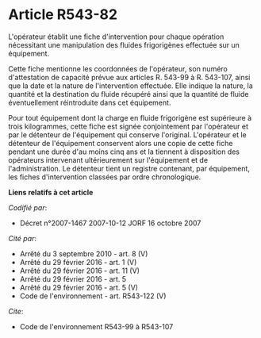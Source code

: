 # Article R543-82

L'opérateur établit une fiche d'intervention pour chaque opération nécessitant une manipulation des fluides frigorigènes
effectuée sur un équipement.

Cette fiche mentionne les coordonnées de l'opérateur, son numéro d'attestation de capacité prévue aux articles R. 543-99 à R.
543-107, ainsi que la date et la nature de l'intervention effectuée. Elle indique la nature, la quantité et la destination du
fluide récupéré ainsi que la quantité de fluide éventuellement réintroduite dans cet équipement.

Pour tout équipement dont la charge en fluide frigorigène est supérieure à trois kilogrammes, cette fiche est signée
conjointement par l'opérateur et par le détenteur de l'équipement qui conserve l'original. L'opérateur et le détenteur de
l'équipement conservent alors une copie de cette fiche pendant une durée d'au moins cinq ans et la tiennent à disposition des
opérateurs intervenant ultérieurement sur l'équipement et de l'administration. Le détenteur tient un registre contenant, par
équipement, les fiches d'intervention classées par ordre chronologique.

**Liens relatifs à cet article**

_Codifié par_:

  - Décret n°2007-1467 2007-10-12 JORF 16 octobre 2007

_Cité par_:

  - Arrêté du 3 septembre 2010 - art. 8 (V)
  - Arrêté du 29 février 2016 - art. 1 (V)
  - Arrêté du 29 février 2016 - art. 11 (V)
  - Arrêté du 29 février 2016 - art. 5
  - Arrêté du 29 février 2016 - art. 5 (V)
  - Code de l'environnement - art. R543-122 (V)

_Cite_:

  - Code de l'environnement R543-99 à R543-107
